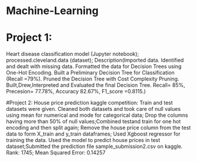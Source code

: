 # Machine-Learning
# Project 1:
 Heart disease classification model (Jupyter notebook);
 processed.cleveland.data (dataset); Description(Imported data.
Identified and dealt with missing data.
Formatted the data for Decision Trees using One-Hot Encoding.
Built a Preliminary Decision Tree for Classification (Recall =79%).
Pruned the Decision Tree with Cost Complexity Pruning.
Built,Drew,Interpreted and Evaluated the final Decision Tree.
Recall= 85%, Precesion= 77.78%, Accuracy 82.67%, F1_score =0.8115.)
 
#Project 2:
House price prediction kaggle competition:
Train and test datasets were given. Cleaned both datasets and took care of null values using mean for numerical and mode for categorical data;
Drop the columns having more than 50% of null values;Combined testand train for one hot encoding and then split again;
Remove the house price column from the test data to form X_train and y_train dataframes; Used Xgboost regressor for training the data. Used the model to predict 
house prices in test dataset;Submitted the prediction file sample_submission2.csv on kaggle. Rank: 1745; Mean Squared Error: 0.14257
